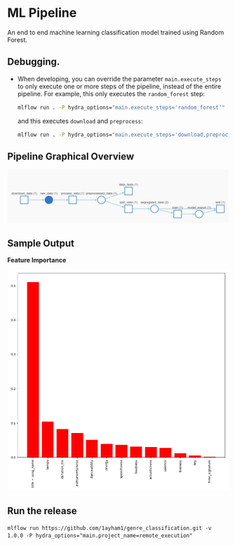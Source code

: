 
# ML Pipeline
An end to end machine learning classification model trained using Random Forest.

## Debugging.  
* When developing, you can override the parameter ``main.execute_steps`` to only execute one or
  more steps of the pipeline, instead of the entire pipeline. 
  For example, this only executes the ``random_forest`` step:
  ```bash
  mlflow run . -P hydra_options="main.execute_steps='random_forest'"
  ```
  and this executes ``download`` and ``preprocess``:
  ```bash
  mlflow run . -P hydra_options="main.execute_steps='download,preprocess'"
  ```

## Pipeline Graphical Overview
![graph](./images/graphical_view.JPG)

## Sample Output
**Feature Importance**

![features](./images/feature_importance_0_f1fd3194.png)

## Run the release

`mlflow run https://github.com/1ayham1/genre_classification.git -v 1.0.0 -P hydra_options="main.project_name=remote_execution" `
